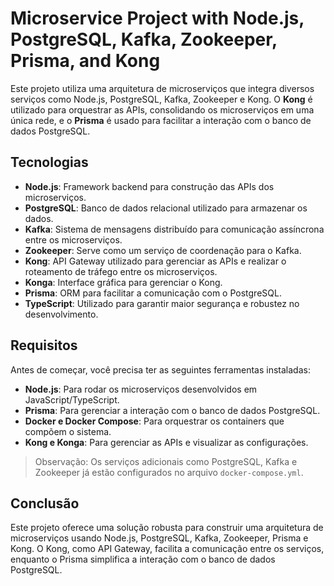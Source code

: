 # Microservice Project with Node.js, PostgreSQL, Kafka, Zookeeper, Prisma, and Kong

Este projeto utiliza uma arquitetura de microserviços que integra diversos serviços como Node.js, PostgreSQL, Kafka, Zookeeper e Kong. O **Kong** é utilizado para orquestrar as APIs, consolidando os microserviços em uma única rede, e o **Prisma** é usado para facilitar a interação com o banco de dados PostgreSQL.

## Tecnologias

- **Node.js**: Framework backend para construção das APIs dos microserviços.
- **PostgreSQL**: Banco de dados relacional utilizado para armazenar os dados.
- **Kafka**: Sistema de mensagens distribuído para comunicação assíncrona entre os microserviços.
- **Zookeeper**: Serve como um serviço de coordenação para o Kafka.
- **Kong**: API Gateway utilizado para gerenciar as APIs e realizar o roteamento de tráfego entre os microserviços.
- **Konga**: Interface gráfica para gerenciar o Kong.
- **Prisma**: ORM para facilitar a comunicação com o PostgreSQL.
- **TypeScript**: Utilizado para garantir maior segurança e robustez no desenvolvimento.

## Requisitos

Antes de começar, você precisa ter as seguintes ferramentas instaladas:

- **Node.js**: Para rodar os microserviços desenvolvidos em JavaScript/TypeScript.
- **Prisma**: Para gerenciar a interação com o banco de dados PostgreSQL.
- **Docker e Docker Compose**: Para orquestrar os containers que compõem o sistema.
- **Kong e Konga**: Para gerenciar as APIs e visualizar as configurações.

> Observação: Os serviços adicionais como PostgreSQL, Kafka e Zookeeper já estão configurados no arquivo `docker-compose.yml`.

## Conclusão

Este projeto oferece uma solução robusta para construir uma arquitetura de microserviços usando Node.js, PostgreSQL, Kafka, Zookeeper, Prisma e Kong. O Kong, como API Gateway, facilita a comunicação entre os serviços, enquanto o Prisma simplifica a interação com o banco de dados PostgreSQL.
